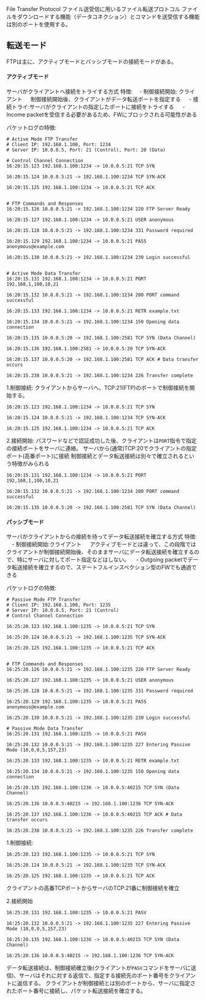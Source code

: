 
File Transfer Protocol
ファイル送受信に用いるファイル転送プロトコル
ファイルをダウンロードする機能（データコネクション）とコマンドを送受信する機能は別のポートを使用する。

## 転送モード

FTPは主に、アクティブモードとパッシブモードの接続モードがある。

#### アクティブモード
サーバがクライアントへ接続をトライする方式
特徴:
　- 制御接続開始: クライアント
　  制御接続開始後、クライアントがデータ転送ポートを指定する
　 - 接続トライ:サーバがクライアントの指定したポートに接続をトライする
　 - Income packetを受信する必要があるため、FWにブロックされる可能性がある

パケットログの特徴:
```
# Active Mode FTP Transfer 
# Client IP: 192.168.1.100, Port: 1234 
# Server IP: 10.0.0.5, Port: 21 (Control), Port: 20 (Data) 

# Control Channel Connection 
16:20:15.123 192.168.1.100:1234 -> 10.0.0.5:21 TCP SYN 

16:20:15.124 10.0.0.5:21 -> 192.168.1.100:1234 TCP SYN-ACK 

16:20:15.125 192.168.1.100:1234 -> 10.0.0.5:21 TCP ACK 


# FTP Commands and Responses 
16:20:15.126 10.0.0.5:21 -> 192.168.1.100:1234 220 FTP Server Ready 

16:20:15.127 192.168.1.100:1234 -> 10.0.0.5:21 USER anonymous 

16:20:15.128 10.0.0.5:21 -> 192.168.1.100:1234 331 Password required 

16:20:15.129 192.168.1.100:1234 -> 10.0.0.5:21 PASS anonymous@example.com 

16:20:15.130 10.0.0.5:21 -> 192.168.1.100:1234 230 Login successful 


# Active Mode Data Transfer 
16:20:15.131 192.168.1.100:1234 -> 10.0.0.5:21 PORT 192,168,1,100,10,21 

16:20:15.132 10.0.0.5:21 -> 192.168.1.100:1234 200 PORT command successful 

16:20:15.133 192.168.1.100:1234 -> 10.0.0.5:21 RETR example.txt 

16:20:15.134 10.0.0.5:21 -> 192.168.1.100:1234 150 Opening data connection 

16:20:15.135 10.0.0.5:20 -> 192.168.1.100:2581 TCP SYN (Data Channel) 

16:20:15.136 192.168.1.100:2581 -> 10.0.0.5:20 TCP SYN-ACK 

16:20:15.137 10.0.0.5:20 -> 192.168.1.100:2581 TCP ACK # Data transfer occurs 

16:20:15.238 10.0.0.5:21 -> 192.168.1.100:1234 226 Transfer complete
```

1.制御接続:
クライアントからサーバへ、TCP:21(FTP)のポートで制御接続を開始する。
```
16:20:15.123 192.168.1.100:1234 -> 10.0.0.5:21 TCP SYN 

16:20:15.124 10.0.0.5:21 -> 192.168.1.100:1234 TCP SYN-ACK 

16:20:15.125 192.168.1.100:1234 -> 10.0.0.5:21 TCP ACK 
```

2.接続開始:
パスワードなどで認証成功した後、クライアントは`PORT`指令で指定の接続ポートをサーバに連絡。
サーバから(通常)TCP:20でクライアントの指定ポート(高番ポート)に接続
制御接続とデータ転送接続は別々で確立されるという特徴がみられる
```
16:20:15.131 192.168.1.100:1234 -> 10.0.0.5:21 PORT 192,168,1,100,10,21 

16:20:15.132 10.0.0.5:21 -> 192.168.1.100:1234 200 PORT command successful 

16:20:15.135 10.0.0.5:20 -> 192.168.1.100:2581 TCP SYN (Data Channel) 

```

#### パッシブモード
サーバがクライアントからの接続を待ってデータ転送接続を確立する方式
特徴:
　- 制御接続開始:クライアント
　  アクティブモードとは違って、この段階ではクライアントが制御接続開始後、そのままサーバにデータ転送接続を確立するので、特にサーバに対してポート指定などはしない。
　- Outgoing packetでデータ転送接続を確立するので、ステートフルインスペクション型のFWでも通過できる

パケットログの特徴:
```
# Passive Mode FTP Transfer 
# Client IP: 192.168.1.100, Port: 1235 
# Server IP: 10.0.0.5, Port: 21 (Control) 
# Control Channel Connection 

16:25:20.123 192.168.1.100:1235 -> 10.0.0.5:21 TCP SYN 

16:25:20.124 10.0.0.5:21 -> 192.168.1.100:1235 TCP SYN-ACK 

16:25:20.125 192.168.1.100:1235 -> 10.0.0.5:21 TCP ACK 


# FTP Commands and Responses 
16:25:20.126 10.0.0.5:21 -> 192.168.1.100:1235 220 FTP Server Ready 

16:25:20.127 192.168.1.100:1235 -> 10.0.0.5:21 USER anonymous 

16:25:20.128 10.0.0.5:21 -> 192.168.1.100:1235 331 Password required 

16:25:20.129 192.168.1.100:1235 -> 10.0.0.5:21 PASS anonymous@example.com 

16:25:20.130 10.0.0.5:21 -> 192.168.1.100:1235 230 Login successful 

# Passive Mode Data Transfer 
16:25:20.131 192.168.1.100:1235 -> 10.0.0.5:21 PASV 

16:25:20.132 10.0.0.5:21 -> 192.168.1.100:1235 227 Entering Passive Mode (10,0,0,5,157,23) 

16:25:20.133 192.168.1.100:1235 -> 10.0.0.5:21 RETR example.txt 

16:25:20.134 10.0.0.5:21 -> 192.168.1.100:1235 150 Opening data connection 

16:25:20.135 192.168.1.100:1236 -> 10.0.0.5:40215 TCP SYN (Data Channel) 

16:25:20.136 10.0.0.5:40215 -> 192.168.1.100:1236 TCP SYN-ACK 

16:25:20.137 192.168.1.100:1236 -> 10.0.0.5:40215 TCP ACK # Data transfer occurs 

16:25:20.238 10.0.0.5:21 -> 192.168.1.100:1235 226 Transfer complete
```

1.制御接続:
```
16:25:20.123 192.168.1.100:1235 -> 10.0.0.5:21 TCP SYN 

16:25:20.124 10.0.0.5:21 -> 192.168.1.100:1235 TCP SYN-ACK 

16:25:20.125 192.168.1.100:1235 -> 10.0.0.5:21 TCP ACK 
```
クライアントの高番TCPポートからサーバのTCP:21番に制御接続を確立

2.接続開始
```
16:25:20.131 192.168.1.100:1235 -> 10.0.0.5:21 PASV 

16:25:20.132 10.0.0.5:21 -> 192.168.1.100:1235 227 Entering Passive Mode (10,0,0,5,157,23) 

16:25:20.135 192.168.1.100:1236 -> 10.0.0.5:40215 TCP SYN (Data Channel) 

16:25:20.136 10.0.0.5:40215 -> 192.168.1.100:1236 TCP SYN-ACK 
```
データ転送接続は、制御接続確立後(クライアントが`PASV`コマンドをサーバに送信)、サーバはそれに対する返信で、指定する接続先のポート番号をクライアントに返信する。
クライアントが制御接続とは別のポートから、サーバに指定されたポート番号に接続し、パケット転送接続を確立する。